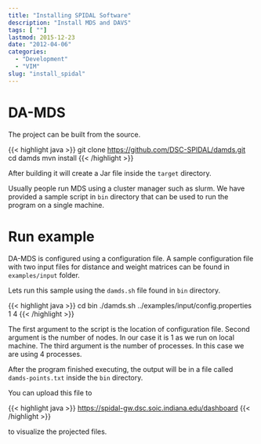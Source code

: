 ```yaml
---
title: "Installing SPIDAL Software"
description: "Install MDS and DAVS"
tags: [ ""]
lastmod: 2015-12-23
date: "2012-04-06"
categories:
  - "Development"
  - "VIM"
slug: "install_spidal"
---
```


DA-MDS
======
 
The project can be built from the source.
 
{{< highlight java >}}
 git clone https://github.com/DSC-SPIDAL/damds.git
 cd damds
 mvn install
{{< /highlight >}}

After building it will create a Jar file inside the `target` directory.

Usually people run MDS using a cluster manager such as slurm. We have provided a sample script in `bin` directory that can be used to run the program on a single machine.

Run example
===========

DA-MDS is configured using a configuration file. A sample configuration file with two input files for distance and weight matrices can be found in `examples/input` folder.

Lets run this sample using the `damds.sh` file found in `bin` directory.
 
{{< highlight java >}}
 cd bin
 ./damds.sh ../examples/input/config.properties 1 4 
{{< /highlight >}}

The first argument to the script is the location of configuration file. Second argument is the number of nodes. 
In our case it is 1 as we run on local machine. The third argument is the number of processes. In this case we are using 4 processes.

After the program finished executing, the output will be in a file called `damds-points.txt` inside the `bin` directory.

You can upload this file to 

{{< highlight java >}}
https://spidal-gw.dsc.soic.indiana.edu/dashboard
{{< /highlight >}}

to visualize the projected files.


